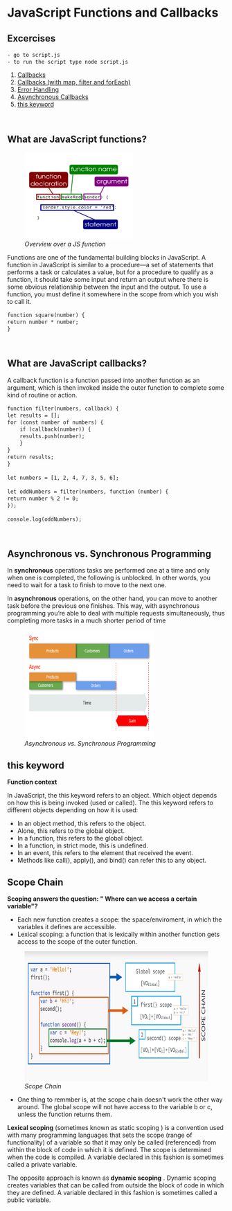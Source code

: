 # JavaScript Functions and Callbacks

## Excercises

    - go to script.js
    - to run the script type node script.js


1. [Callbacks](/excercises/callbacks.md)
2. [Callbacks (with map, filter and forEach)](/excercises/mapfilter.md)
3. [Error Handling](/excercises/errorhandling.md)
4. [Asynchronous Callbacks](/excercises/asynchronousCallbacks.md)
5. [this keyword](/excercises/this.md)

</br>

## What are JavaScript functions?

<figure>
    <img src ="images/funccall.jpg"
         alt ="function construction"
         width ="250" 
         height ="200">
    <figcaption><em>Overview over a JS function</em></figcaption>
</figure>

Functions are one of the fundamental building blocks in JavaScript. A function in JavaScript is similar to a procedure—a set of statements that performs a task or calculates a value, but for a procedure to qualify as a function, it should take some input and return an output where there is some obvious relationship between the input and the output. To use a function, you must define it somewhere in the scope from which you wish to call it.

    function square(number) {
    return number * number;
    }

</br>

## What are JavaScript callbacks?

A callback function is a function passed into another function as an argument, which is then invoked inside the outer function to complete some kind of routine or action.

    function filter(numbers, callback) {
    let results = [];
    for (const number of numbers) {
        if (callback(number)) {
        results.push(number);
        }
    }
    return results;
    }

    let numbers = [1, 2, 4, 7, 3, 5, 6];

    let oddNumbers = filter(numbers, function (number) {
    return number % 2 != 0;
    });

    console.log(oddNumbers);

</br>

## Asynchronous vs. Synchronous Programming

In **synchronous** operations tasks are performed one at a time and only when one is completed, the following is unblocked. In other words, you need to wait for a task to finish to move to the next one.

In **asynchronous** operations, on the other hand, you can move to another task before the previous one finishes. This way, with asynchronous programming you’re able to deal with multiple requests simultaneously, thus completing more tasks in a much shorter period of time

<figure>
    <img src ="images/asysync.png"
         alt ="asynchronous vs. synchronous programming"
         width ="300" 
         height ="250">
    <figcaption><em>Asynchronous vs. Synchronous Programming</em></figcaption>
</figure>


## this keyword

**Function context**

In JavaScript, the this keyword refers to an object. Which object depends on how this is being invoked (used or called). The this keyword refers to different objects depending on how it is used:

- In an object method, this refers to the object.
- Alone, this refers to the global object.
- In a function, this refers to the global object.
- In a function, in strict mode, this is undefined.
- In an event, this refers to the element that received the event.
- Methods like call(), apply(), and bind() can refer this to any object.


## Scope Chain

**Scoping answers the question: " Where can we access a certain variable"?**

- Each new function creates a scope: the space/enviroment, in which the variables it defines are accessible.
- Lexical scoping: a function that is lexically within another function gets access to the scope of the outer function.

<figure>
    <img src ="images/scope.png"
         alt ="scope chain"
         width ="650" 
         height ="300">
    <figcaption><em>Scope Chain</em></figcaption>
</figure>


- One thing to remmber is, at the scope chain doesn't work the other way around. The global scope will not have access to the variable b or c, unless the function returns them.

**Lexical scoping** (sometimes known as static scoping ) is a convention used with many programming languages that sets the scope (range of functionality) of a variable so that it may only be called (referenced) from within the block of code in which it is defined. The scope is determined when the code is compiled. A variable declared in this fashion is sometimes called a private variable.

The opposite approach is known as **dynamic scoping** . Dynamic scoping creates variables that can be called from outside the block of code in which they are defined. A variable declared in this fashion is sometimes called a public variable.
